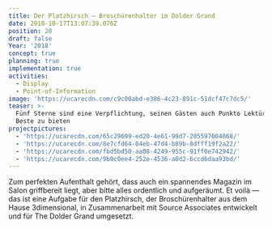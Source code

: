 ```yaml
---
title: Der Platzhirsch — Broschürenhalter im Dolder Grand
date: 2018-10-17T13:07:39.076Z
position: 20
draft: false
Year: '2018'
concept: true
planning: true
implementation: true
activities:
  - Display
  - Point-of-Information
image: 'https://ucarecdn.com/c9c00abd-e386-4c23-891c-51dcf47c7dc5/'
teaser: >-
  Fünf Sterne sind eine Verpflichtung, seinen Gästen auch Punkto Lektüre nur das
  Beste zu bieten
projectpictures:
  - 'https://ucarecdn.com/65c29699-ed20-4e61-99d7-205597004068/'
  - 'https://ucarecdn.com/8e7cfd64-04eb-47d4-b89b-8dfff19f2a22/'
  - 'https://ucarecdn.com/fbd5bd50-aa08-4249-955c-91ff0e742942/'
  - 'https://ucarecdn.com/9b9c0ee4-252e-4536-a0d2-6ccd6daa93bd/'
---
```

Zum perfekten Aufenthalt gehört, dass auch ein spannendes Magazin im Salon griffbereit liegt, aber bitte alles ordentlich und aufgeräumt. Et voilà — das ist eine Aufgabe für den Platzhirsch, der Broschürenhalter aus dem Hause 3dimensional, in Zusammenarbeit mit Source Associates entwickelt und für The Dolder Grand umgesetzt.
